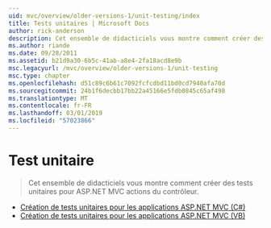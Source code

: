 ```yaml
---
uid: mvc/overview/older-versions-1/unit-testing/index
title: Tests unitaires | Microsoft Docs
author: rick-anderson
description: Cet ensemble de didacticiels vous montre comment créer des tests unitaires pour ASP.NET MVC actions du contrôleur.
ms.author: riande
ms.date: 09/28/2011
ms.assetid: b21d9a30-6b5c-41ab-a8e4-2fa18acd8e9b
msc.legacyurl: /mvc/overview/older-versions-1/unit-testing
msc.type: chapter
ms.openlocfilehash: d51c89c6b61c7092fcfcdbd11bd0cd7940afa70d
ms.sourcegitcommit: 24b1f6decbb17bb22a45166e5fdb0845c65af498
ms.translationtype: MT
ms.contentlocale: fr-FR
ms.lasthandoff: 03/01/2019
ms.locfileid: "57023866"
---
```

<a name="unit-testing"></a>Test unitaire
====================
> Cet ensemble de didacticiels vous montre comment créer des tests unitaires pour ASP.NET MVC actions du contrôleur.


- [Création de tests unitaires pour les applications ASP.NET MVC (C#)](creating-unit-tests-for-asp-net-mvc-applications-cs.md)
- [Création de tests unitaires pour les applications ASP.NET MVC (VB)](creating-unit-tests-for-asp-net-mvc-applications-vb.md)
